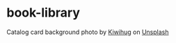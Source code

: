 # book-library

Catalog card background photo by <a href="https://unsplash.com/@kiwihug?utm_source=unsplash&utm_medium=referral&utm_content=creditCopyText">Kiwihug</a> on <a href="https://unsplash.com/s/photos/paper?utm_source=unsplash&utm_medium=referral&utm_content=creditCopyText">Unsplash</a>
  